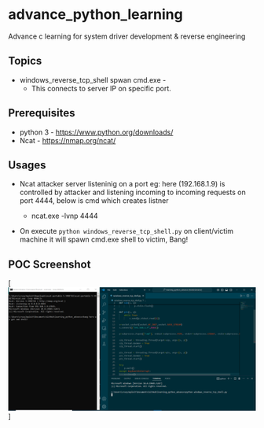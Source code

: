 # advance_python_learning

Advance c learning for system driver development & reverse engineering

## Topics

- windows_reverse_tcp_shell spwan cmd.exe -
  - This connects to server IP on specific port.

## Prerequisites
- python 3 - https://www.python.org/downloads/
- Ncat - https://nmap.org/ncat/

## Usages

- Ncat attacker server listeninig on a port eg: here (192.168.1.9) is controlled by attacker and listening incoming to incoming requests on port 4444, below is cmd which creates listner
    - ncat.exe -lvnp 4444


- On execute `python windows_reverse_tcp_shell.py` on client/victim machine it will spawn cmd.exe shell to victim, Bang!

## POC Screenshot

[![POC](windows_reverse_tcp_shell.PNG)]